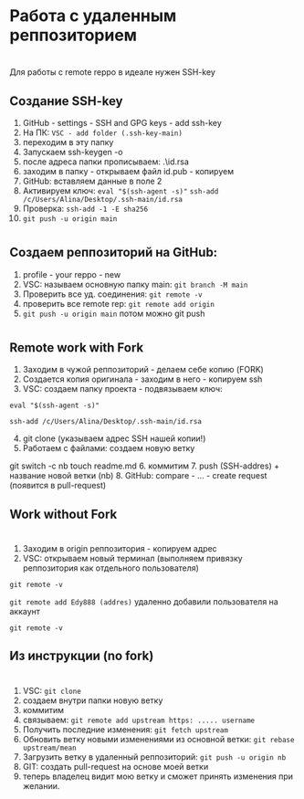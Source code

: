 # Работа с удаленным реппозиторием
#

Для работы с remote reppo в идеале нужен SSH-key
## Создание SSH-key
1. GitHub - settings - SSH and GPG keys - add ssh-key
2. На ПК: `VSC - add folder (.ssh-key-main)`
3. переходим в эту папку
4. Запускаем ssh-keygen -o
5. после адреса папки прописываем: .\id.rsa
6. заходим в папку - открываем файл id.pub - копируем
7. GitHub: вставляем данные в поле 2
8. Активируем ключ: `eval "$(ssh-agent -s)"`
`ssh-add /c/Users/Alina/Desktop/.ssh-main/id.rsa`
9. Проверка: `ssh-add -1 -E sha256`
10. `git push -u origin main`

#
## Создаем реппозиторий на GitHub:
1. profile - your reppo - new
2. VSC: называем основную папку main: `git branch -M main`
3. Проверить все уд. соединения: `git remote -v`
4. проверить все remote rep:
`git remote add origin`
5. `git push -u origin main` потом можно git push
#
## Remote work with Fork
1. Заходим в чужой реппозиторий - делаем себе копию (FORK)
2. Создается копия оригинала - заходим в него - копируем ssh
3. VSC: создаем папку проекта - подвязываем ключ:

`eval "$(ssh-agent -s)"`

`ssh-add /c/Users/Alina/Desktop/.ssh-main/id.rsa`

4. git clone (указываем адрес SSH нашей копии!)
5. Работаем с файлами: создаем новую ветку

git switch -c nb
touch readme.md
6. коммитим
7. push (SSH-addres) + название новой ветки (nb)
8. GitHub: compare - ... - create request (появится в pull-request)

## Work without Fork
#
1. Заходим в origin реппозитория - копируем адрес
2. VSC: открываем новый терминал (выполняем привязку реппозитория как отдельного пользователя)

`git remote -v`

`git remote add Edy888 (addres)` удаленно добавили пользователя на аккаунт

`git remote -v`

## Из инструкции (no fork)
#
1. VSC: `git clone`
2. создаем внутри папки новую ветку
3. коммитим
4. связываем: `git remote add upstream https: ..... username`
5. Получить последние изменения: `git fetch upstream`
6. Обновить ветку новыми изменениями из основной ветки: `git rebase upstream/mean`
7. Загрузить ветку в удаленный реппозиторий: `git push -u origin nb`
8. GIT: создать pull-request на основе моей ветки
9. теперь владелец видит мою ветку и сможет принять изменения при желании.